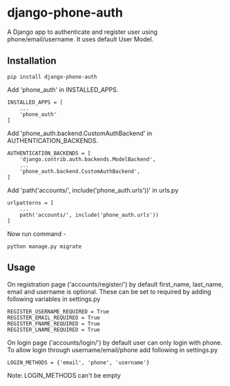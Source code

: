 # django-phone-auth
A Django app to authenticate and register user using phone/email/username. It uses
default User Model.

## Installation
```
pip install django-phone-auth
```

Add 'phone_auth' in INSTALLED_APPS.

```
INSTALLED_APPS = [
    ...
    'phone_auth'
]
```

Add 'phone_auth.backend.CustomAuthBackend' in AUTHENTICATION_BACKENDS.

```
AUTHENTICATION_BACKENDS = [
    'django.contrib.auth.backends.ModelBackend',
    ...
    'phone_auth.backend.CustomAuthBackend',
]
```

Add 'path('accounts/', include('phone_auth.urls'))' in urls.py

```
urlpatterns = [
    ...
    path('accounts/', include('phone_auth.urls'))
]
```

Now run command -

```
python manage.py migrate
```

## Usage

On registration page ('accounts/register/') by default
first_name, last_name, email and username is optional.
These can be set to required by adding following variables
in settings.py

```
REGISTER_USERNAME_REQUIRED = True
REGISTER_EMAIL_REQUIRED = True
REGISTER_FNAME_REQUIRED = True
REGISTER_LNAME_REQUIRED = True

```

On login page ('accounts/login/') by default user can only
login with phone. To allow login through username/email/phone
add following in settings.py
```
LOGIN_METHODS = {'email', 'phone', 'username'}
```

Note: LOGIN_METHODS can't be empty